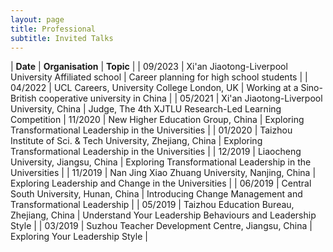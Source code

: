 ```yaml
---
layout: page
title: Professional
subtitle: Invited Talks
---
```


| **Date** | **Organisation** | **Topic** |
| 09/2023 |	Xi'an Jiaotong-Liverpool University Affiliated school | Career planning for high school students | 
| 04/2022 | UCL Careers, University College London, UK | Working at a Sino-British cooperative university in China | 
| 05/2021 | Xi'an Jiaotong-Liverpool University, China | Judge, The 4th XJTLU Research-Led Learning Competition
| 11/2020 | New Higher Education Group, China | Exploring Transformational Leadership in the Universities | 
| 01/2020 | Taizhou Institute of Sci. & Tech University, Zhejiang, China | Exploring Transformational Leadership in the Universities | 
| 12/2019 | Liaocheng University, Jiangsu, China | Exploring Transformational Leadership in the Universities | 
| 11/2019 | Nan Jing Xiao Zhuang University, Nanjing, China | Exploring Leadership and Change in the Universities | 
| 06/2019 | Central South University, Hunan, China | Introducing Change Management and Transformational Leadership | 
| 05/2019 | Taizhou Education Bureau, Zhejiang, China | Understand Your Leadership Behaviours and Leadership Style | 
| 03/2019 | Suzhou Teacher Development Centre, Jiangsu, China | Exploring Your Leadership Style | 
